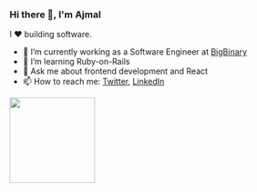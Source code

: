 ### Hi there 👋, I'm Ajmal

I ♥️ building software.

- 🔭 I’m currently working as a Software Engineer at [BigBinary](https://github.com/bigbinary)
- 🌱 I’m learning Ruby-on-Rails
- 🤩 Ask me about frontend development and React
- 📫 How to reach me: [Twitter](https://twitter.com/ajmal_n_), [LinkedIn](https://linkedin.com/in/ajmaln)

<img height= "150" src="https://github-readme-stats.vercel.app/api?username=ajmaln&theme=react&show_icons=true&include_all_commits=true" />
